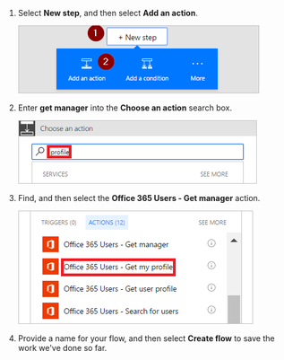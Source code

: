 1. Select **New step**, and then select **Add an action**.

     ![new step](../includes/media/modern-approvals/select-sharepoint-add-action.png)

1. Enter **get manager** into the **Choose an action** search box.

     ![search for profile](../includes/media/modern-approvals/search-for-profile.png)

1. Find, and then select the **Office 365 Users - Get manager** action.

     ![select office users](../includes/media/modern-approvals/select-my-profile.png)

1. Provide a name for your flow, and then select **Create flow** to save the work we've done so far.